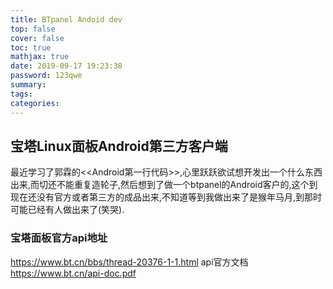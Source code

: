 ```yaml
---
title: BTpanel Andoid dev
top: false
cover: false
toc: true
mathjax: true
date: 2019-09-17 19:23:38
password: 123qwe
summary:
tags:
categories:
---
```

## 宝塔Linux面板Android第三方客户端
最近学习了郭霖的<<Android第一行代码>>,心里跃跃欲试想开发出一个什么东西出来,而切还不能重复造轮子,然后想到了做一个btpanel的Android客户的,这个到现在还没有官方或者第三方的成品出来,不知道等到我做出来了是猴年马月,到那时可能已经有人做出来了(笑哭).
### 宝塔面板官方api地址
https://www.bt.cn/bbs/thread-20376-1-1.html
api官方文档 https://www.bt.cn/api-doc.pdf
